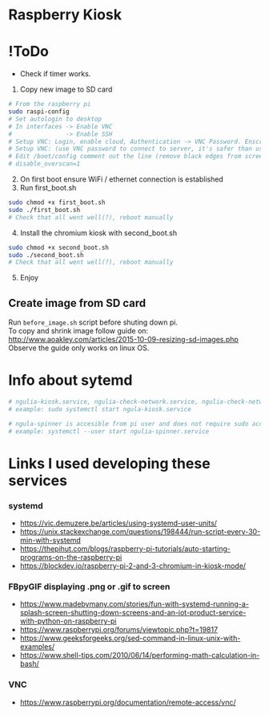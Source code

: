# Raspberry Kiosk
# !ToDo 
* Check if timer works.

1. Copy new image to SD card
```bash
# From the raspberry pi
sudo raspi-config
# Set autologin to desktop
# In interfaces -> Enable VNC 
#               -> Enable SSH
# Setup VNC: Login, enable cloud, Authentication -> VNC Password. Enscryption -> Always on
# Setup VNC: (use VNC password to connect to server, it's safer than using root user)
# Edit /boot/config comment out the line (remove black edges from screen)
# disable_overscan=1
```

2. On first boot ensure WiFi / ethernet connection is established
3. Run first_boot.sh
```bash
sudo chmod +x first_boot.sh
sudo ./first_boot.sh
# Check that all went well(?), reboot manually
```

4. Install the chromium kiosk with second_boot.sh

```bash
sudo chmod +x second_boot.sh
sudo ./second_boot.sh
# Check that all went well(?), reboot manually
```

5. Enjoy

## Create image from SD card
Run `before_image.sh` script before shuting down pi.  
To copy and shrink image follow guide on: http://www.aoakley.com/articles/2015-10-09-resizing-sd-images.php  
Observe the guide only works on linux OS.



# Info about sytemd
```bash
# ngulia-kiosk.service, ngulia-check-network.service, ngulia-check-network.timer requieres sudo access
# example: sudo systemctl start ngula-kiosk.service 

# ngula-spinner is accesible from pi user and does not require sudo access
# example: systemctl --user start ngulia-spinner.service 
```

# Links I used developing these services 
### systemd 
* https://vic.demuzere.be/articles/using-systemd-user-units/
* https://unix.stackexchange.com/questions/198444/run-script-every-30-min-with-systemd
* https://thepihut.com/blogs/raspberry-pi-tutorials/auto-starting-programs-on-the-raspberry-pi
* https://blockdev.io/raspberry-pi-2-and-3-chromium-in-kiosk-mode/

### FBpyGIF displaying .png or .gif to screen
* https://www.madebymany.com/stories/fun-with-systemd-running-a-splash-screen-shutting-down-screens-and-an-iot-product-service-with-python-on-raspberry-pi
* https://www.raspberrypi.org/forums/viewtopic.php?t=19817
* https://www.geeksforgeeks.org/sed-command-in-linux-unix-with-examples/
* https://www.shell-tips.com/2010/06/14/performing-math-calculation-in-bash/

### VNC
* https://www.raspberrypi.org/documentation/remote-access/vnc/
